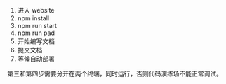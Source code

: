 1. 进入 website
2. npm install
3. npm run start
4. npm run pad
5. 开始编写文档
6. 提交文档
7. 等候自动部署

第三和第四步需要分开在两个终端，同时运行，否则代码演练场不能正常调试。
